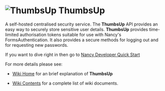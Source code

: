 ![ThumbsUp](http://www.clker.com/cliparts/M/4/k/w/f/I/thumbs-up.svg) ThumbsUp
===========

A self-hosted centralised security service. The **ThumbsUp** API provides an easy way to securely store sensitive user details. **ThumbsUp** provides time-limited authorisation tokens suitable for use with Nancy's FormsAuthentication. It also provides a secure methods for logging out and for requesting new passwords.

If you want to dive right in then go to [Nancy Developer Quick Start](https://github.com/biofractal/ThumbsUp/wiki/Nancy-Developer-Quick-Start)

For more details please see:

* [Wiki Home](https://github.com/biofractal/ThumbsUp/wiki) for an brief explanation of **ThumbsUp**

* [Wiki Contents](https://github.com/biofractal/ThumbsUp/wiki/Contents) for a complete list of wiki documents. 


